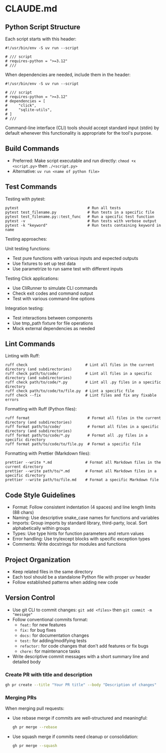 # CLAUDE.md

## Python Script Structure

Each script starts with this header:

```
#!/usr/bin/env -S uv run --script

# /// script
# requires-python = ">=3.12"
# ///
```

When dependencies are needed, include them in the header:

```
#!/usr/bin/env -S uv run --script

# /// script
# requires-python = ">=3.12"
# dependencies = [
#     "click",
#     "sqlite-utils",
# ]
# ///
```

Command-line interface (CLI) tools should accept standard input (stdin) by default whenever this functionality is appropriate for the tool's purpose.

## Build Commands

- Preferred: Make script executable and run directly: `chmod +x <script.py>` then `./<script.py>`
- Alternative: `uv run <name of python file>`

## Test Commands

Testing with pytest:

```
pytest                               # Run all tests
pytest test_filename.py              # Run tests in a specific file
pytest test_filename.py::test_func   # Run a specific test function
pytest -v                            # Run tests with verbose output
pytest -k "keyword"                  # Run tests containing keyword in name
```

Testing approaches:

Unit testing functions:

- Test pure functions with various inputs and expected outputs
- Use fixtures to set up test data
- Use parametrize to run same test with different inputs

Testing Click applications:

- Use CliRunner to simulate CLI commands
- Check exit codes and command output
- Test with various command-line options

Integration testing:

- Test interactions between components
- Use tmp_path fixture for file operations
- Mock external dependencies as needed

## Lint Commands

Linting with Ruff:

```
ruff check                          # Lint all files in the current directory (and subdirectories)
ruff check path/to/code/            # Lint all files in a specific directory (and subdirectories)
ruff check path/to/code/*.py        # Lint all .py files in a specific directory
ruff check path/to/code/to/file.py  # Lint a specific file
ruff check --fix                    # Lint files and fix any fixable errors
```

Formatting with Ruff (Python files):

```
ruff format                          # Format all files in the current directory (and subdirectories)
ruff format path/to/code/            # Format all files in a specific directory (and subdirectories)
ruff format path/to/code/*.py        # Format all .py files in a specific directory
ruff format path/to/code/to/file.py  # Format a specific file
```

Formatting with Prettier (Markdown files):

```
prettier --write *.md               # Format all Markdown files in the current directory
prettier --write path/to/*.md       # Format all Markdown files in a specific directory
prettier --write path/to/file.md    # Format a specific Markdown file
```

## Code Style Guidelines

- Format: Follow consistent indentation (4 spaces) and line length limits (88 chars)
- Naming: Use descriptive snake_case names for functions and variables
- Imports: Group imports by standard library, third-party, local. Sort alphabetically within groups
- Types: Use type hints for function parameters and return values
- Error handling: Use try/except blocks with specific exception types
- Comments: Write docstrings for modules and functions

## Project Organization

- Keep related files in the same directory
- Each tool should be a standalone Python file with proper uv header
- Follow established patterns when adding new code

## Version Control

- Use git CLI to commit changes: `git add <files>` then `git commit -m "message"`
- Follow conventional commits format:
  - `feat:` for new features
  - `fix:` for bug fixes
  - `docs:` for documentation changes
  - `test:` for adding/modifying tests
  - `refactor:` for code changes that don't add features or fix bugs
  - `chore:` for maintenance tasks
- Write descriptive commit messages with a short summary line and detailed body

### Create PR with title and description

```sh
gh pr create --title "Your PR title" --body "Description of changes"
```

### Merging PRs

When merging pull requests:

- Use rebase merge if commits are well-structured and meaningful:
  ```sh
  gh pr merge --rebase
  ```
- Use squash merge if commits need cleanup or consolidation:
  ```sh
  gh pr merge --squash
  ```
